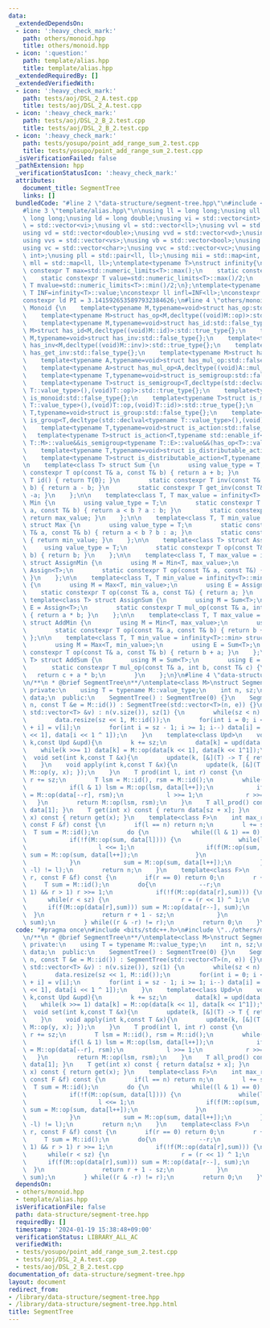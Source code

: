 ```yaml
---
data:
  _extendedDependsOn:
  - icon: ':heavy_check_mark:'
    path: others/monoid.hpp
    title: others/monoid.hpp
  - icon: ':question:'
    path: template/alias.hpp
    title: template/alias.hpp
  _extendedRequiredBy: []
  _extendedVerifiedWith:
  - icon: ':heavy_check_mark:'
    path: tests/aoj/DSL_2_A.test.cpp
    title: tests/aoj/DSL_2_A.test.cpp
  - icon: ':heavy_check_mark:'
    path: tests/aoj/DSL_2_B_2.test.cpp
    title: tests/aoj/DSL_2_B_2.test.cpp
  - icon: ':heavy_check_mark:'
    path: tests/yosupo/point_add_range_sum_2.test.cpp
    title: tests/yosupo/point_add_range_sum_2.test.cpp
  _isVerificationFailed: false
  _pathExtension: hpp
  _verificationStatusIcon: ':heavy_check_mark:'
  attributes:
    document_title: SegmentTree
    links: []
  bundledCode: "#line 2 \"data-structure/segment-tree.hpp\"\n#include <bits/stdc++.h>\n\
    #line 3 \"template/alias.hpp\"\n\nusing ll = long long;\nusing ull = unsigned\
    \ long long;\nusing ld = long double;\nusing vi = std::vector<int>;\nusing vvi\
    \ = std::vector<vi>;\nusing vl = std::vector<ll>;\nusing vvl = std::vector<vl>;\n\
    using vd = std::vector<double>;\nusing vvd = std::vector<vd>;\nusing vs = std::vector<std::string>;\n\
    using vvs = std::vector<vs>;\nusing vb = std::vector<bool>;\nusing vvb = std::vector<vb>;\n\
    using vc = std::vector<char>;\nusing vvc = std::vector<vc>;\nusing pii = std::pair<int,\
    \ int>;\nusing pll = std::pair<ll, ll>;\nusing mii = std::map<int, int>;\nusing\
    \ mll = std::map<ll, ll>;\ntemplate<typename T>\nstruct infinity{\n    static\
    \ constexpr T max=std::numeric_limits<T>::max();\n    static constexpr T min=std::numeric_limits<T>::min();\n\
    \    static constexpr T value=std::numeric_limits<T>::max()/2;\n    static constexpr\
    \ T mvalue=std::numeric_limits<T>::min()/2;\n};\ntemplate<typename T>constexpr\
    \ T INF=infinity<T>::value;\nconstexpr ll infl=INF<ll>;\nconstexpr int inf = INF<int>;\n\
    constexpr ld PI = 3.1415926535897932384626;\n#line 4 \"others/monoid.hpp\"\nnamespace\
    \ Monoid {\n    template<typename M,typename=void>struct has_op:std::false_type{};\n\
    \    template<typename M>struct has_op<M,decltype((void)M::op)>:std::true_type{};\n\
    \    template<typename M,typename=void>struct has_id:std::false_type{};\n    template<typename\
    \ M>struct has_id<M,decltype((void)M::id)>:std::true_type{};\n    template<typename\
    \ M,typename=void>struct has_inv:std::false_type{};\n    template<typename M>struct\
    \ has_inv<M,decltype((void)M::inv)>:std::true_type{};\n    template<typename M,typename=void>struct\
    \ has_get_inv:std::false_type{};\n    template<typename M>struct has_get_inv<M,decltype((void)M::get_inv)>:std::true_type{};\n\
    \    template<typename A,typename=void>struct has_mul_op:std::false_type{};\n\
    \    template<typename A>struct has_mul_op<A,decltype((void)A::mul_op)>:std::true_type{};\n\
    \    template<typename T,typename=void>struct is_semigroup:std::false_type{};\n\
    \    template<typename T>struct is_semigroup<T,decltype(std::declval<typename\
    \ T::value_type>(),(void)T::op)>:std::true_type{};\n    template<typename T,typename=void>struct\
    \ is_monoid:std::false_type{};\n    template<typename T>struct is_monoid<T,decltype(std::declval<typename\
    \ T::value_type>(),(void)T::op,(void)T::id)>:std::true_type{};\n    template<typename\
    \ T,typename=void>struct is_group:std::false_type{};\n    template<typename T>struct\
    \ is_group<T,decltype(std::declval<typename T::value_type>(),(void)T::op,(void)T::id,(void)T::get_inv)>:std::true_type{};\n\
    \    template<typename T,typename=void>struct is_action:std::false_type{};\n \
    \   template<typename T>struct is_action<T,typename std::enable_if<is_monoid<typename\
    \ T::M>::value&&is_semigroup<typename T::E>::value&&(has_op<T>::value||has_mul_op<T>::value)>::type>:std::true_type{};\n\
    \    template<typename T,typename=void>struct is_distributable_action:std::false_type{};\n\
    \    template<typename T>struct is_distributable_action<T,typename std::enable_if<is_action<T>::value&&!has_mul_op<T>::value>::type>:std::true_type{};\n\
    \n    template<class T> struct Sum {\n        using value_type = T;\n        static\
    \ constexpr T op(const T& a, const T& b) { return a + b; }\n        static constexpr\
    \ T id() { return T{0}; }\n        static constexpr T inv(const T& a, const T&\
    \ b) { return a - b; }\n        static constexpr T get_inv(const T& a) { return\
    \ -a; }\n    };\n\n    template<class T, T max_value = infinity<T>::max> struct\
    \ Min {\n        using value_type = T;\n        static constexpr T op(const T&\
    \ a, const T& b) { return a < b ? a : b; }\n        static constexpr T id() {\
    \ return max_value; }\n    };\n\n    template<class T, T min_value = infinity<T>::min>\
    \ struct Max {\n        using value_type = T;\n        static constexpr T op(const\
    \ T& a, const T& b) { return a < b ? b : a; }\n        static constexpr T id()\
    \ { return min_value; }\n    };\n\n    template<class T> struct Assign {\n   \
    \     using value_type = T;\n        static constexpr T op(const T&, const T&\
    \ b) { return b; }\n    };\n\n    template<class T, T max_value = infinity<T>::max>\
    \ struct AssignMin {\n        using M = Min<T, max_value>;\n        using E =\
    \ Assign<T>;\n        static constexpr T op(const T& a, const T&) { return a;\
    \ }\n    };\n\n    template<class T, T min_value = infinity<T>::min> struct AssignMax\
    \ {\n        using M = Max<T, min_value>;\n        using E = Assign<T>;\n    \
    \    static constexpr T op(const T& a, const T&) { return a; }\n    };\n\n   \
    \ template<class T> struct AssignSum {\n        using M = Sum<T>;\n        using\
    \ E = Assign<T>;\n        static constexpr T mul_op(const T& a, int b, const T&)\
    \ { return a * b; }\n    };\n\n    template<class T, T max_value = infinity<T>::max>\
    \ struct AddMin {\n        using M = Min<T, max_value>;\n        using E = Sum<T>;\n\
    \        static constexpr T op(const T& a, const T& b) { return b + a; }\n   \
    \ };\n\n    template<class T, T min_value = infinity<T>::min> struct AddMax {\n\
    \        using M = Max<T, min_value>;\n        using E = Sum<T>;\n        static\
    \ constexpr T op(const T& a, const T& b) { return b + a; }\n    };\n\n    template<class\
    \ T> struct AddSum {\n        using M = Sum<T>;\n        using E = Sum<T>;\n \
    \       static constexpr T mul_op(const T& a, int b, const T& c) {\n         \
    \   return c + a * b;\n        }\n    };\n}\n#line 4 \"data-structure/segment-tree.hpp\"\
    \n/**\n * @brief SegmentTree\n**/\ntemplate<class M>\nstruct SegmentTree {\n \
    \ private:\n    using T = typename M::value_type;\n    int n, sz;\n    std::vector<T>\
    \ data;\n  public:\n    SegmentTree() : SegmentTree(0) {}\n    SegmentTree(int\
    \ n, const T &e = M::id()) : SegmentTree(std::vector<T>(n, e)) {}\n    SegmentTree(const\
    \ std::vector<T> &v) : n(v.size()), sz(1) {\n        while(sz < n) sz <<= 1;\n\
    \        data.resize(sz << 1, M::id());\n        for(int i = 0; i < n; ++i) data[sz\
    \ + i] = v[i];\n        for(int i = sz - 1; i >= 1; i--) data[i] = M::op(data[i\
    \ << 1], data[i << 1 ^ 1]);\n    }\n    template<class Upd>\n    void update(int\
    \ k,const Upd &upd){\n        k += sz;\n        data[k] = upd(data[k]);\n    \
    \    while(k >>= 1) data[k] = M::op(data[k << 1], data[k << 1^1]);\n    }\n  \
    \  void set(int k,const T &x){\n        update(k, [&](T) -> T { return x; });\n\
    \    }\n    void apply(int k,const T &x){\n        update(k, [&](T y) -> T { return\
    \ M::op(y, x); });\n    }\n    T prod(int l, int r) const {\n        l += sz,\
    \ r += sz;\n        T lsm = M::id(), rsm = M::id();\n        while(l != r) {\n\
    \            if(l & 1) lsm = M::op(lsm, data[l++]);\n            if(r & 1) rsm\
    \ = M::op(data[--r], rsm);\n            l >>= 1;\n            r >>= 1;\n     \
    \   }\n        return M::op(lsm, rsm);\n    }\n    T all_prod() const { return\
    \ data[1]; }\n    T get(int x) const { return data[sz + x]; }\n    T operator[](int\
    \ x) const { return get(x); }\n    template<class F>\n    int max_right(int l,\
    \ const F &f) const {\n        if(l == n) return n;\n        l += sz;\n      \
    \  T sum = M::id();\n        do {\n            while((l & 1) == 0) l >>= 1;\n\
    \            if(!f(M::op(sum, data[l]))) {\n                while(l < sz) {\n\
    \                    l <<= 1;\n                    if(f(M::op(sum, data[l])))\
    \ sum = M::op(sum, data[l++]);\n                }\n                return l-sz;\n\
    \            }\n            sum = M::op(sum, data[l++]);\n        } while((l &\
    \ -l) != l);\n        return n;\n    }\n    template<class F>\n    int min_left(int\
    \ r, const F &f) const {\n        if(r == 0) return 0;\n        r += sz;\n   \
    \     T sum = M::id();\n        do{\n            --r;\n            while((r &\
    \ 1) && r > 1) r >>= 1;\n            if(!f(M::op(data[r],sum))) {\n          \
    \      while(r < sz) {\n                    r = (r << 1) ^ 1;\n              \
    \      if(f(M::op(data[r],sum))) sum = M::op(data[r--], sum);\n              \
    \  }\n                return r + 1 - sz;\n            }\n            sum = M::op(data[r],\
    \ sum);\n        } while((r & -r) != r);\n        return 0;\n    }\n};\n"
  code: "#pragma once\n#include <bits/stdc++.h>\n#include \"../others/monoid.hpp\"\
    \n/**\n * @brief SegmentTree\n**/\ntemplate<class M>\nstruct SegmentTree {\n \
    \ private:\n    using T = typename M::value_type;\n    int n, sz;\n    std::vector<T>\
    \ data;\n  public:\n    SegmentTree() : SegmentTree(0) {}\n    SegmentTree(int\
    \ n, const T &e = M::id()) : SegmentTree(std::vector<T>(n, e)) {}\n    SegmentTree(const\
    \ std::vector<T> &v) : n(v.size()), sz(1) {\n        while(sz < n) sz <<= 1;\n\
    \        data.resize(sz << 1, M::id());\n        for(int i = 0; i < n; ++i) data[sz\
    \ + i] = v[i];\n        for(int i = sz - 1; i >= 1; i--) data[i] = M::op(data[i\
    \ << 1], data[i << 1 ^ 1]);\n    }\n    template<class Upd>\n    void update(int\
    \ k,const Upd &upd){\n        k += sz;\n        data[k] = upd(data[k]);\n    \
    \    while(k >>= 1) data[k] = M::op(data[k << 1], data[k << 1^1]);\n    }\n  \
    \  void set(int k,const T &x){\n        update(k, [&](T) -> T { return x; });\n\
    \    }\n    void apply(int k,const T &x){\n        update(k, [&](T y) -> T { return\
    \ M::op(y, x); });\n    }\n    T prod(int l, int r) const {\n        l += sz,\
    \ r += sz;\n        T lsm = M::id(), rsm = M::id();\n        while(l != r) {\n\
    \            if(l & 1) lsm = M::op(lsm, data[l++]);\n            if(r & 1) rsm\
    \ = M::op(data[--r], rsm);\n            l >>= 1;\n            r >>= 1;\n     \
    \   }\n        return M::op(lsm, rsm);\n    }\n    T all_prod() const { return\
    \ data[1]; }\n    T get(int x) const { return data[sz + x]; }\n    T operator[](int\
    \ x) const { return get(x); }\n    template<class F>\n    int max_right(int l,\
    \ const F &f) const {\n        if(l == n) return n;\n        l += sz;\n      \
    \  T sum = M::id();\n        do {\n            while((l & 1) == 0) l >>= 1;\n\
    \            if(!f(M::op(sum, data[l]))) {\n                while(l < sz) {\n\
    \                    l <<= 1;\n                    if(f(M::op(sum, data[l])))\
    \ sum = M::op(sum, data[l++]);\n                }\n                return l-sz;\n\
    \            }\n            sum = M::op(sum, data[l++]);\n        } while((l &\
    \ -l) != l);\n        return n;\n    }\n    template<class F>\n    int min_left(int\
    \ r, const F &f) const {\n        if(r == 0) return 0;\n        r += sz;\n   \
    \     T sum = M::id();\n        do{\n            --r;\n            while((r &\
    \ 1) && r > 1) r >>= 1;\n            if(!f(M::op(data[r],sum))) {\n          \
    \      while(r < sz) {\n                    r = (r << 1) ^ 1;\n              \
    \      if(f(M::op(data[r],sum))) sum = M::op(data[r--], sum);\n              \
    \  }\n                return r + 1 - sz;\n            }\n            sum = M::op(data[r],\
    \ sum);\n        } while((r & -r) != r);\n        return 0;\n    }\n};"
  dependsOn:
  - others/monoid.hpp
  - template/alias.hpp
  isVerificationFile: false
  path: data-structure/segment-tree.hpp
  requiredBy: []
  timestamp: '2024-01-19 15:38:48+09:00'
  verificationStatus: LIBRARY_ALL_AC
  verifiedWith:
  - tests/yosupo/point_add_range_sum_2.test.cpp
  - tests/aoj/DSL_2_A.test.cpp
  - tests/aoj/DSL_2_B_2.test.cpp
documentation_of: data-structure/segment-tree.hpp
layout: document
redirect_from:
- /library/data-structure/segment-tree.hpp
- /library/data-structure/segment-tree.hpp.html
title: SegmentTree
---
```

